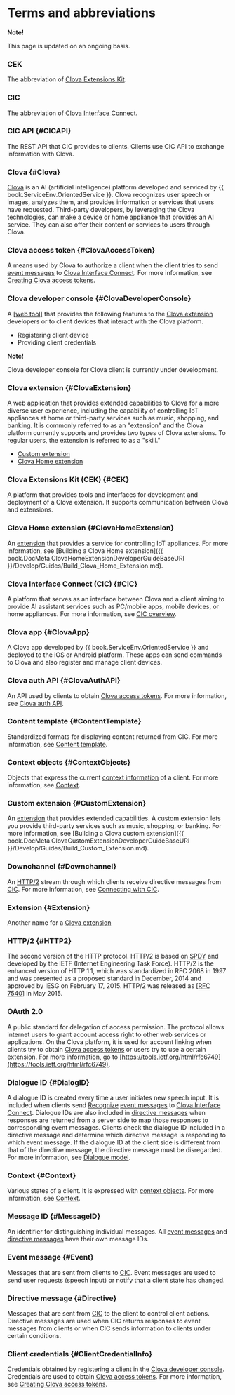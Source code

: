 <!-- Note! This content includes shared parts. Therefore, when you update this file, you should beware of synchronization. -->

<!-- Start of the shared content: Glossary -->

# Terms and abbreviations

<div class="note">
  <p><strong>Note!</strong></p>
  <p>This page is updated on an ongoing basis.</p>
</div>

### CEK
The abbreviation of [Clova Extensions Kit](#CEK).

### CIC
The abbreviation of [Clova Interface Connect](#CIC).

### CIC API {#CICAPI}
The REST API that CIC provides to clients. Clients use CIC API to exchange information with Clova.

### Clova {#Clova}
[Clova](https://clova.ai) is an AI (artificial intelligence) platform developed and serviced by {{ book.ServiceEnv.OrientedService }}. Clova recognizes user speech or images, analyzes them, and provides information or services that users have requested. Third-party developers, by leveraging the Clova technologies, can make a device or home appliance that provides an AI service. They can also offer their content or services to users through Clova.

### Clova access token {#ClovaAccessToken}
A means used by Clova to authorize a client when the client tries to send [event messages](#Event) to [Clova Interface Connect](#CIC). For more information, see [Creating Clova access tokens](/Develop/Guides/Interact_with_CIC.md#CreateClovaAccessToken).

### Clova developer console {#ClovaDeveloperConsole}
A <a target="_blank" href="{{ book.ServiceEnv.DeveloperConsoleURI }}">[web tool]</a> that provides the following features to the [Clova extension](#ClovaExtension) developers or to client devices that interact with the Clova platform.
* Registering client device
* Providing client credentials

<div class="note">
  <p><strong>Note!</strong></p>
  <p>Clova developer console for Clova client is currently under development.</p>
</div>

### Clova extension {#ClovaExtension}
A web application that provides extended capabilities to Clova for a more diverse user experience, including the capability of controlling IoT appliances at home or third-party services such as music, shopping, and banking. It is commonly referred to as an "extension" and the Clova platform currently supports and provides two types of Clova extensions. To regular users, the extension is referred to as a "skill."
* [Custom extension](#CustomExtension)
* [Clova Home extension](#ClovaHomeExtension)

### Clova Extensions Kit (CEK) {#CEK}
A platform that provides tools and interfaces for development and deployment of a Clova extension. It supports communication between Clova and extensions.

### Clova Home extension {#ClovaHomeExtension}
An [extension](#ClovaExtension) that provides a service for controlling IoT appliances. For more information, see [Building a Clova Home extension]({{ book.DocMeta.ClovaHomeExtensionDeveloperGuideBaseURI }}/Develop/Guides/Build_Clova_Home_Extension.md).

### Clova Interface Connect (CIC) {#CIC}
A platform that serves as an interface between Clova and a client aiming to provide AI assistant services such as PC/mobile apps, mobile devices, or home appliances. For more information, see [CIC overview](/Develop/CIC_Overview.md).

### Clova app {#ClovaApp}

A Clova app developed by {{ book.ServiceEnv.OrientedService }} and deployed to the iOS or Android platform. These apps can send commands to Clova and also register and manage client devices.

### Clova auth API {#ClovaAuthAPI}
An API used by clients to obtain [Clova access tokens](#ClovaAccessToken). For more information, see [Clova auth API](/Develop/References/Clova_Auth_API.md).

### Content template {#ContentTemplate}
Standardized formats for displaying content returned from CIC. For more information, see [Content template](/Develop/References/Content_Templates.md).

### Context objects {#ContextObjects}
Objects that express the current [context information](#Context) of a client. For more information, see [Context](/Develop/References/Context_Objects.md).

### Custom extension {#CustomExtension}
An [extension](#ClovaExtension) that provides extended capabilities. A custom extension lets you provide third-party services such as music, shopping, or banking. For more information, see [Building a Clova custom extension]({{ book.DocMeta.ClovaCustomExtensionDeveloperGuideBaseURI }}/Develop/Guides/Build_Custom_Extension.md).

### Downchannel {#Downchannel}
An [HTTP/2](#HTTP2) stream through which clients receive directive messages from [CIC](#CIC). For more information, see [Connecting with CIC](/Develop/Guides/Interact_with_CIC.md#ConnectToCIC).

### Extension {#Extension}
Another name for a [Clova extension](#ClovaExtension)

### HTTP/2 {#HTTP2}
The second version of the HTTP protocol. HTTP/2 is based on [SPDY](https://en.wikipedia.org/wiki/SPDY) and developed by the IETF (Internet Engineering Task Force). HTTP/2 is the enhanced version of HTTP 1.1, which was standardized in RFC 2068 in 1997 and was presented as a proposed standard in December, 2014 and approved by IESG on February 17, 2015. HTTP/2 was released as [<a href="https://tools.ietf.org/html/rfc7540" target="_blank">RFC 7540</a>] in May 2015.

### OAuth 2.0
A public standard for delegation of access permission. The protocol allows internet users to grant account access right to other web services or applications. On the Clova platform, it is used for account linking when clients try to obtain [Clova access tokens](#ClovaAccessToken) or users try to use a certain extension. For more information, go to [https://tools.ietf.org/html/rfc6749](https://tools.ietf.org/html/rfc6749).

### Dialogue ID {#DialogID}
A dialogue ID is created every time a user initiates new speech input. It is included when clients send [Recognize](/Develop/References/CICInterface/SpeechRecognizer.md#Recognize) [event messages](#Event) to [Clova Interface Connect](#CIC). Dialogue IDs are also included in [directive messages](#Directive) when responses are returned from a server side to map those responses to corresponding event messages. Clients check the dialogue ID included in a directive message and determine which directive message is responding to which event message. If the dialogue ID at the client side is different from that of the directive message, the directive message must be disregarded. For more information, see [Dialogue model](/Develop/Guides/ImplementClientFeatures/Manage_Dialogue_ID_And_Handle_Tasks.md).

### Context {#Context}
Various states of a client. It is expressed with [context objects](#ContextObjects). For more information, see [Context](/Develop/References/Context_Objects.md).

### Message ID {#MessageID}
An identifier for distinguishing individual messages. All [event messages](#Event) and [directive messages](#Directive) have their own message IDs.

### Event message {#Event}
Messages that are sent from clients to [CIC](#CIC). Event messages are used to send user requests (speech input) or notify that a client state has changed.

### Directive message {#Directive}
Messages that are sent from [CIC](#CIC) to the client to control client actions. Directive messages are used when CIC returns responses to event messages from clients or when CIC sends information to clients under certain conditions.

### Client credentials {#ClientCredentialInfo}
Credentials obtained by registering a client in the [Clova developer console](#ClovaDeveloperConsole). Credentials are used to obtain [Clova access tokens](#ClovaAccessToken). For more information, see [Creating Clova access tokens](/Develop/Guides/Interact_with_CIC.md#CreateClovaAccessToken).

<!-- End of the shared content -->
